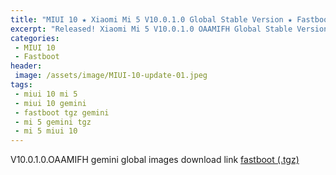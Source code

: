 ```yaml
---
title: "MIUI 10 ★ Xiaomi Mi 5 V10.0.1.0 Global Stable Version ★ Fastboot ROM Download"
excerpt: "Released! Xiaomi Mi 5 V10.0.1.0 OAAMIFH Global Stable Version Fastboot File Download"
categories:
 - MIUI 10
 - Fastboot
header:
 image: /assets/image/MIUI-10-update-01.jpeg
tags:
 - miui 10 mi 5
 - miui 10 gemini
 - fastboot tgz gemini
 - mi 5 gemini tgz
 - mi 5 miui 10
---
```


V10.0.1.0.OAAMIFH gemini global images download link [fastboot (.tgz)](http://bigota.d.miui.com/V10.0.1.0.OAAMIFH/gemini_global_images_V10.0.1.0.OAAMIFH_20180831.0000.00_8.0_global_4288bc1f30.tgz)
